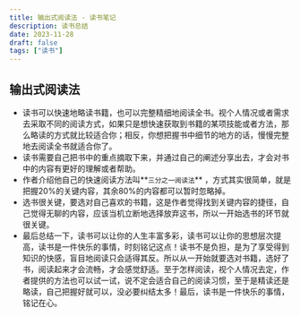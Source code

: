```yaml
---
title: 输出式阅读法 - 读书笔记
description: 读书总结
date: 2023-11-28
draft: false
tags: ["读书"]
---
```

## 输出式阅读法
- 读书可以快速地略读书籍，也可以完整精细地阅读全书。视个人情况或者需求去采取不同的阅读方式，如果只是想快速获取到书籍的某项技能或者方法，那么略读的方式就比较适合你；相反，你想把握书中细节的地方的话，慢慢完整地去阅读全书就适合你了。
- 读书需要自己把书中的重点摘取下来，并通过自己的阐述分享出去，才会对书中的内容有更好的理解或者帮助。
- 作者介绍他自己的快速阅读方法叫**`三分之一阅读法`** ，方式其实很简单，就是把握20%的关键内容，其余80%的内容都可以暂时忽略掉。
- 选书很关键，要选对自己喜欢的书籍，这是作者觉得找到关键内容的捷径，自己觉得无聊的内容，应该当机立断地选择放弃这书，所以一开始选书的环节就很关键。
- 最后总结一下，读书可以让你的人生丰富多彩，读书可以让你的思想层次提高，读书是一件快乐的事情，时刻铭记这点！读书不是负担，是为了享受得到知识的快感，盲目地阅读只会适得其反。所以从一开始就要选对书籍，选好了书，阅读起来才会流畅，才会感觉舒适。至于怎样阅读，视个人情况去定，作者提供的方法也可以试一试，说不定会适合自己的阅读习惯，至于是精读还是略读，自己把握好就可以，没必要纠结太多！最后，读书是一件快乐的事情，铭记在心。
